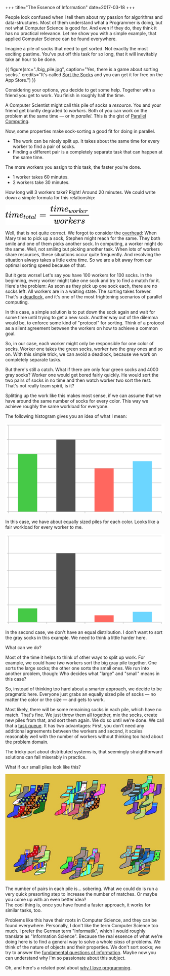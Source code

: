 +++
title="The Essence of Information"
date=2017-03-18
+++

People look confused when I tell them about my passion for algorithms and data-structures.
Most of them understand what a Programmer is doing, but not what Computer Science is good for.
And even if they do, they think it has no practical relevance.
Let me show you with a simple example, that applied Computer Science can be found everywhere.

Imagine a pile of socks that need to get sorted.
Not exactly the most exciting pastime.
You've put off this task for so long, that it will inevitably take an hour to be done.

{{ figure(src="./big_pile.jpg", caption="Yes, there is a game about sorting socks." credits="It's called [Sort the Socks](https://itunes.apple.com/app/sort-the-socks/id438108346) and you can get it for free on the App Store.") }}

Considering your options, you decide to get some help.
Together with a friend you get to work. You finish in roughly half the time.

A Computer Scientist might call this pile of socks a *resource*.
You and your friend get bluntly degraded to *workers*.
Both of you can work on the problem at the same time &mdash; or *in parallel*.
This is the gist of [Parallel Computing](https://en.wikipedia.org/wiki/Parallel_computing).

Now, some properties make sock-sorting a good fit for doing in parallel.

* The work can be nicely split up. It takes about the same time for every worker to find a pair of socks.
* Finding a different pair is a completely separate task that can happen at the same time.

The more workers you assign to this task, the faster you're done.

* 1 worker takes 60 minutes.
* 2 workers take 30 minutes.

How long will 3 workers take? Right! Around 20 minutes. We could write down
a simple formula for this relationship:  

![Sorting Time = Time for one worker / workers](./equation.svg) 

Well, that is not quite correct. We forgot to consider the [overhead](https://en.wikipedia.org/wiki/Overhead_(computing)): When Mary
tries to pick up a sock, Stephen might reach for the same.
They both smile and one of them picks another sock.
In computing, a worker might do the same. Well, not smiling but picking another
task. When lots of workers share resources, these situations occur quite
frequently. And resolving the situation always takes a little extra time. So we are a
bit away from our optimal sorting speed because of that.

But it gets worse! Let's say you have 100 workers for 100 socks.
In the beginning, every worker might take one sock and try to find a match for
it. Here's the problem: As soon as they pick up one sock each, there are no
socks left. All workers are in a waiting state. The sorting takes forever.
That's a [deadlock](https://en.wikipedia.org/wiki/Deadlock), and it's one of the most frightening scenarios of parallel computing.

In this case, a simple solution is to put down the sock again and wait for some time until trying to get a new sock.
Another way out of the dilemma would be, to enforce some kind of "protocol" for sorting. 
Think of a protocol as a silent agreement between the workers on how to achieve a common goal.

So, in our case, each worker might only be responsible for one color of socks.
Worker one takes the green socks, worker two the gray ones and so on.
With this simple trick, we can avoid a deadlock, because we work on completely
separate tasks.

But there's still a catch. What if there are only four green socks and 4000 gray socks?
Worker one would get bored fairly quickly. He would sort the two pairs of socks in
no time and then watch worker two sort the rest.
That's not really team spirit, is it?

Splitting up the work like this makes most sense, if we can assume that we
have around the same number of socks for every color.
This way we achieve roughly the same workload for
everyone.

The following histogram gives you an idea of what I mean:

![Even piles of socks](./socks_even.svg)

In this case, we have about equally sized piles for each color. Looks
like a fair workload for every worker to me.

![Uneven piles of socks](./socks_uneven.svg)

In the second case, we don't have an equal distribution. I don't want to sort the
gray socks in this example. We need to think a little harder here.

What can we do?

Most of the time it helps to think of other ways to split up work.
For example, we could have *two* workers sort the big gray pile together. One
sorts the large socks; the other one sorts the small ones. We run into another problem, though: Who decides what "large" and "small" means in this case?

So, instead of thinking too hard about a smarter approach, we decide to be
pragmatic here. Everyone just grabs an equally sized pile of socks &mdash; no
matter the color or the size &mdash; and gets
to work.

Most likely, there will be some remaining socks in each pile, which have no match.
That's fine. We just throw them all together, mix the socks, create new piles from
that, and sort them again. We do so until we're done.
We call that a [task queue](https://en.wikipedia.org/wiki/Scheduling_(computing)#task_queue). It has two advantages: First, you don't need any additional agreements between the workers and second, it scales reasonably
well with the number of workers without thinking too hard about the problem
domain.

The tricky part about distributed systems is, that seemingly straightforward solutions can fail
miserably in practice.

What if our small piles look like this?

![A random pile of socks](./random_pile.jpg) 

The number of pairs in each pile is... sobering.
What we could do is run a very quick presorting step to increase the number of matches. Or maybe you come up with an even better idea?  
The cool thing is, once you have found a faster approach, it works for similar tasks, too.

Problems like this have their roots in Computer Science, and they can be found everywhere.
Personally, I don't like the term Computer Science too much. I prefer
the German term "Informatik", which I would roughly translate as "Information Science".
Because the real essence of what we're doing here is to find a general way to solve a
whole *class* of problems. We think of the nature of objects and their properties.
We don't sort socks; we try to answer the [fundamental questions of information](https://www.youtube.com/watch?v=2Op3QLzMgSY). Maybe now you can understand why I'm so passionate about this subject.

Oh, and here's a related post about [why I love programming](./2017/why-i-love-programming/index.md).

